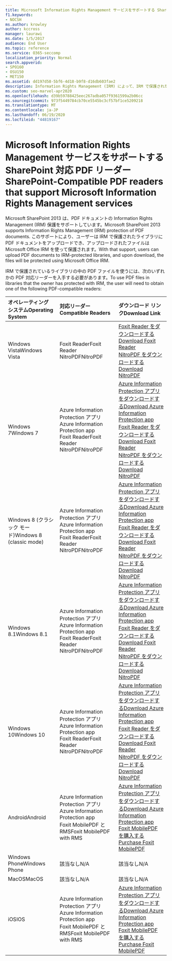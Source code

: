 ```yaml
---
title: Microsoft Information Rights Management サービスをサポートする SharePoint 対応 PDF リーダー
f1.keywords:
- NOCSH
ms.author: krowley
author: kccross
manager: laurawi
ms.date: 1/5/2017
audience: End User
ms.topic: reference
ms.service: O365-seccomp
localization_priority: Normal
search.appverid:
- SPO160
- OSU150
- MET150
ms.assetid: dd197d58-5bf6-4d18-b9f8-d16db603fae2
description: Information Rights Management (IRM) によって、IRM で保護されたライブラリにアップロードおよびダウンロードされる PDF ドキュメントを Microsoft SharePoint 2013 で保護する方法について説明します。
ms.custom: seo-marvel-apr2020
ms.openlocfilehash: d39b59788425eec267adba057f9361599a2b06cc
ms.sourcegitcommit: 973f5449784cb70ce5545bc3cf57bf1ce5209218
ms.translationtype: MT
ms.contentlocale: ja-JP
ms.lasthandoff: 06/19/2020
ms.locfileid: "44819167"
---
```

# <a name="sharepoint-compatible-pdf-readers-that-support-microsoft-information-rights-management-services"></a><span data-ttu-id="896a5-103">Microsoft Information Rights Management サービスをサポートする SharePoint 対応 PDF リーダー</span><span class="sxs-lookup"><span data-stu-id="896a5-103">SharePoint-Compatible PDF readers that support Microsoft Information Rights Management services</span></span>

<span data-ttu-id="896a5-104">Microsoft SharePoint 2013 は、PDF ドキュメントの Information Rights Management (IRM) 保護をサポートしています。</span><span class="sxs-lookup"><span data-stu-id="896a5-104">Microsoft SharePoint 2013 supports Information Rights Management (IRM) protection of PDF documents.</span></span> <span data-ttu-id="896a5-105">このサポートにより、ユーザーは IRM で保護されたライブラリに PDF ドキュメントをアップロードでき、アップロードされたファイルは Microsoft Office IRM を使って保護されます。</span><span class="sxs-lookup"><span data-stu-id="896a5-105">With that support, users can upload PDF documents to IRM-protected libraries, and upon download, the files will be protected using Microsoft Office IRM.</span></span>
  
<span data-ttu-id="896a5-106">IRM で保護されているライブラリの中の PDF ファイルを使うには、次のいずれかの PDF 対応リーダーを入手する必要があります。</span><span class="sxs-lookup"><span data-stu-id="896a5-106">To use PDF files in libraries that the owner has protected with IRM, the user will need to obtain one of the following PDF-compatible readers:</span></span>
  
|<span data-ttu-id="896a5-107">**オペレーティング システム**</span><span class="sxs-lookup"><span data-stu-id="896a5-107">**Operating System**</span></span>|<span data-ttu-id="896a5-108">**対応リーダー**</span><span class="sxs-lookup"><span data-stu-id="896a5-108">**Compatible Readers**</span></span>|<span data-ttu-id="896a5-109">**ダウンロード リンク**</span><span class="sxs-lookup"><span data-stu-id="896a5-109">**Download Link**</span></span>|
|:-----|:-----|:-----|
|<span data-ttu-id="896a5-110">Windows Vista</span><span class="sxs-lookup"><span data-stu-id="896a5-110">Windows Vista</span></span>  <br/> |<span data-ttu-id="896a5-111">Foxit Reader</span><span class="sxs-lookup"><span data-stu-id="896a5-111">Foxit Reader</span></span>  <br/> <span data-ttu-id="896a5-112">NitroPDF</span><span class="sxs-lookup"><span data-stu-id="896a5-112">NitroPDF</span></span>  <br/> |[<span data-ttu-id="896a5-113">Foxit Reader をダウンロードする</span><span class="sxs-lookup"><span data-stu-id="896a5-113">Download Foxit Reader</span></span>](https://go.microsoft.com/fwlink/?linkid=253210) <br/> [<span data-ttu-id="896a5-114">NitroPDF をダウンロードする</span><span class="sxs-lookup"><span data-stu-id="896a5-114">Download NitroPDF</span></span>](https://www.gonitro.com/pdf-reader) <br/> |
|<span data-ttu-id="896a5-115">Windows 7</span><span class="sxs-lookup"><span data-stu-id="896a5-115">Windows 7</span></span>  <br/> |<span data-ttu-id="896a5-116">Azure Information Protection アプリ</span><span class="sxs-lookup"><span data-stu-id="896a5-116">Azure Information Protection app</span></span>  <br/> <span data-ttu-id="896a5-117">Foxit Reader</span><span class="sxs-lookup"><span data-stu-id="896a5-117">Foxit Reader</span></span>  <br/> <span data-ttu-id="896a5-118">NitroPDF</span><span class="sxs-lookup"><span data-stu-id="896a5-118">NitroPDF</span></span>  <br/> |[<span data-ttu-id="896a5-119">Azure Information Protection アプリをダウンロードする</span><span class="sxs-lookup"><span data-stu-id="896a5-119">Download Azure Information Protection app</span></span>](https://go.microsoft.com/fwlink/?linkid=837797) <br/> [<span data-ttu-id="896a5-120">Foxit Reader をダウンロードする</span><span class="sxs-lookup"><span data-stu-id="896a5-120">Download Foxit Reader</span></span>](https://go.microsoft.com/fwlink/?linkid=253210) <br/> [<span data-ttu-id="896a5-121">NitroPDF をダウンロードする</span><span class="sxs-lookup"><span data-stu-id="896a5-121">Download NitroPDF</span></span>](https://www.gonitro.com/pdf-reader) <br/> |
|<span data-ttu-id="896a5-122">Windows 8 (クラシック モード)</span><span class="sxs-lookup"><span data-stu-id="896a5-122">Windows 8 (classic mode)</span></span>  <br/> |<span data-ttu-id="896a5-123">Azure Information Protection アプリ</span><span class="sxs-lookup"><span data-stu-id="896a5-123">Azure Information Protection app</span></span>  <br/> <span data-ttu-id="896a5-124">Foxit Reader</span><span class="sxs-lookup"><span data-stu-id="896a5-124">Foxit Reader</span></span>  <br/> <span data-ttu-id="896a5-125">NitroPDF</span><span class="sxs-lookup"><span data-stu-id="896a5-125">NitroPDF</span></span>  <br/> |[<span data-ttu-id="896a5-126">Azure Information Protection アプリをダウンロードする</span><span class="sxs-lookup"><span data-stu-id="896a5-126">Download Azure Information Protection app</span></span>](https://go.microsoft.com/fwlink/?linkid=837797) <br/> [<span data-ttu-id="896a5-127">Foxit Reader をダウンロードする</span><span class="sxs-lookup"><span data-stu-id="896a5-127">Download Foxit Reader</span></span>](https://go.microsoft.com/fwlink/?linkid=253210) <br/> [<span data-ttu-id="896a5-128">NitroPDF をダウンロードする</span><span class="sxs-lookup"><span data-stu-id="896a5-128">Download NitroPDF</span></span>](https://www.gonitro.com/pdf-reader) <br/> |
|<span data-ttu-id="896a5-129">Windows 8.1</span><span class="sxs-lookup"><span data-stu-id="896a5-129">Windows 8.1</span></span>  <br/> |<span data-ttu-id="896a5-130">Azure Information Protection アプリ</span><span class="sxs-lookup"><span data-stu-id="896a5-130">Azure Information Protection app</span></span>  <br/> <span data-ttu-id="896a5-131">Foxit Reader</span><span class="sxs-lookup"><span data-stu-id="896a5-131">Foxit Reader</span></span>  <br/> <span data-ttu-id="896a5-132">NitroPDF</span><span class="sxs-lookup"><span data-stu-id="896a5-132">NitroPDF</span></span>  <br/> |[<span data-ttu-id="896a5-133">Azure Information Protection アプリをダウンロードする</span><span class="sxs-lookup"><span data-stu-id="896a5-133">Download Azure Information Protection app</span></span>](https://go.microsoft.com/fwlink/?linkid=837797) <br/> [<span data-ttu-id="896a5-134">Foxit Reader をダウンロードする</span><span class="sxs-lookup"><span data-stu-id="896a5-134">Download Foxit Reader</span></span>](https://go.microsoft.com/fwlink/?linkid=253210) <br/> [<span data-ttu-id="896a5-135">NitroPDF をダウンロードする</span><span class="sxs-lookup"><span data-stu-id="896a5-135">Download NitroPDF</span></span>](https://www.gonitro.com/pdf-reader) <br/> |
|<span data-ttu-id="896a5-136">Windows 10</span><span class="sxs-lookup"><span data-stu-id="896a5-136">Windows 10</span></span>  <br/> |<span data-ttu-id="896a5-137">Azure Information Protection アプリ</span><span class="sxs-lookup"><span data-stu-id="896a5-137">Azure Information Protection app</span></span>  <br/> <span data-ttu-id="896a5-138">Foxit Reader</span><span class="sxs-lookup"><span data-stu-id="896a5-138">Foxit Reader</span></span>  <br/> <span data-ttu-id="896a5-139">NitroPDF</span><span class="sxs-lookup"><span data-stu-id="896a5-139">NitroPDF</span></span>  <br/> |[<span data-ttu-id="896a5-140">Azure Information Protection アプリをダウンロードする</span><span class="sxs-lookup"><span data-stu-id="896a5-140">Download Azure Information Protection app</span></span>](https://go.microsoft.com/fwlink/?linkid=837797) <br/> [<span data-ttu-id="896a5-141">Foxit Reader をダウンロードする</span><span class="sxs-lookup"><span data-stu-id="896a5-141">Download Foxit Reader</span></span>](https://go.microsoft.com/fwlink/?linkid=253210) <br/> [<span data-ttu-id="896a5-142">NitroPDF をダウンロードする</span><span class="sxs-lookup"><span data-stu-id="896a5-142">Download NitroPDF</span></span>](https://www.gonitro.com/pdf-reader) <br/> |
|<span data-ttu-id="896a5-143">Android</span><span class="sxs-lookup"><span data-stu-id="896a5-143">Android</span></span>  <br/> |<span data-ttu-id="896a5-144">Azure Information Protection アプリ</span><span class="sxs-lookup"><span data-stu-id="896a5-144">Azure Information Protection app</span></span>  <br/> <span data-ttu-id="896a5-145">Foxit MobilePDF と RMS</span><span class="sxs-lookup"><span data-stu-id="896a5-145">Foxit MobilePDF with RMS</span></span>  <br/> |[<span data-ttu-id="896a5-146">Azure Information Protection アプリをダウンロードする</span><span class="sxs-lookup"><span data-stu-id="896a5-146">Download Azure Information Protection app</span></span>](https://go.microsoft.com/fwlink/?linkid=836827) <br/> [<span data-ttu-id="896a5-147">Foxit MobilePDF を購入する</span><span class="sxs-lookup"><span data-stu-id="896a5-147">Purchase Foxit MobilePDF</span></span>](https://play.google.com/store/apps/details?id=com.foxit.mobile.pdf.lite) <br/> |
|<span data-ttu-id="896a5-148">Windows Phone</span><span class="sxs-lookup"><span data-stu-id="896a5-148">Windows Phone</span></span>  <br/> |<span data-ttu-id="896a5-149">該当なし</span><span class="sxs-lookup"><span data-stu-id="896a5-149">N/A</span></span>  <br/> |<span data-ttu-id="896a5-150">該当なし</span><span class="sxs-lookup"><span data-stu-id="896a5-150">N/A</span></span>  <br/> |
|<span data-ttu-id="896a5-151">MacOS</span><span class="sxs-lookup"><span data-stu-id="896a5-151">MacOS</span></span>  <br/> |<span data-ttu-id="896a5-152">該当なし</span><span class="sxs-lookup"><span data-stu-id="896a5-152">N/A</span></span>  <br/> |<span data-ttu-id="896a5-153">該当なし</span><span class="sxs-lookup"><span data-stu-id="896a5-153">N/A</span></span>  <br/> |
|<span data-ttu-id="896a5-154">iOS</span><span class="sxs-lookup"><span data-stu-id="896a5-154">IOS</span></span>  <br/> |<span data-ttu-id="896a5-155">Azure Information Protection アプリ</span><span class="sxs-lookup"><span data-stu-id="896a5-155">Azure Information Protection app</span></span>  <br/> <span data-ttu-id="896a5-156">Foxit MobilePDF と RMS</span><span class="sxs-lookup"><span data-stu-id="896a5-156">Foxit MobilePDF with RMS</span></span>  <br/> |[<span data-ttu-id="896a5-157">Azure Information Protection アプリをダウンロードする</span><span class="sxs-lookup"><span data-stu-id="896a5-157">Download Azure Information Protection app</span></span>](https://go.microsoft.com/fwlink/?linkid=836828) <br/> [<span data-ttu-id="896a5-158">Foxit MobilePDF を購入する</span><span class="sxs-lookup"><span data-stu-id="896a5-158">Purchase Foxit MobilePDF</span></span>](https://play.google.com/store/apps/details?id=com.foxit.mobile.pdf.lite) <br/> |
   

